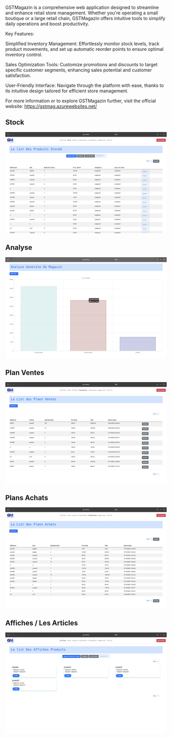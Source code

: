 GSTMagazin is a comprehensive web application designed to streamline and enhance retail store management. Whether you're operating a small boutique or a large retail chain, GSTMagazin offers intuitive tools to simplify daily operations and boost productivity.

Key Features:

Simplified Inventory Management: Effortlessly monitor stock levels, track product movements, and set up automatic reorder points to ensure optimal inventory control.

Sales Optimization Tools: Customize promotions and discounts to target specific customer segments, enhancing sales potential and customer satisfaction.

User-Friendly Interface: Navigate through the platform with ease, thanks to its intuitive design tailored for efficient store management.

For more information or to explore GSTMagazin further, visit the official website: https://gstmag.azurewebsites.net/


## Stock
![Stock](./wwwroot/Images/Stock.webp)

## Analyse
![Analyse](./wwwroot/Images/Analyse.webp)

## Plan Ventes
![Plan Ventes](./wwwroot/Images/PlanVentes.webp)

## Plans Achats
![Plans Achats](./wwwroot/Images/PlansAchats.webp)

## Affiches / Les Articles
![Affiches](./wwwroot/Images/affiches.webp)
